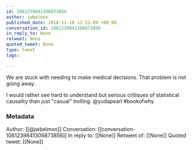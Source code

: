 ```yaml
---
id: 1061239841306873856
author: jwbelmon
published_date: 2018-11-10 12:51:09 +00:00
conversation_id: 1061239841306873856
in_reply_to: None
retweet: None
quoted_tweet: None
type: tweet
tags:

---
```


We are stuck with needing to make medical decisions. That problem is not going away.

I would rather see hard to understand but serious critiques of statistical causality than just  "casual" trolling. @yudapearl #bookofwhy

### Metadata

Author: [[@jwbelmon]]
Conversation: [[conversation-1061239841306873856]]
In reply to: [[None]]
Retweet of: [[None]]
Quoted tweet: [[None]]
